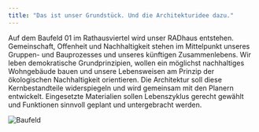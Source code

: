 ```yaml
---
title: "Das ist unser Grundstück. Und die Architekturidee dazu."
---
```


Auf dem Baufeld 01 im Rathausviertel wird unser RADhaus entstehen. Gemeinschaft, Offenheit und
Nachhaltigkeit stehen im Mittelpunkt unseres Gruppen- und Bauprozesses und unseres künftigen
Zusammenlebens. Wir leben demokratische Grundprinzipien, wollen ein möglichst nachhaltiges
Wohngebäude bauen und unsere Lebensweisen am Prinzip der ökologischen Nachhaltigkeit
orientieren. Die Architektur soll diese Kernbestandteile widerspiegeln und wird gemeinsam mit den
Planern entwickelt. Eingesetzte Materialien sollen Lebenszyklus gerecht gewählt und Funktionen
sinnvoll geplant und untergebracht werden.

![Baufeld](/baufeld.png)
